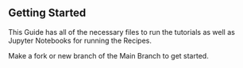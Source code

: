 ## Getting Started

This Guide has all of the necessary files to run the tutorials as well as Jupyter Notebooks for running the Recipes.  

Make a fork or new branch of the Main Branch to get started.